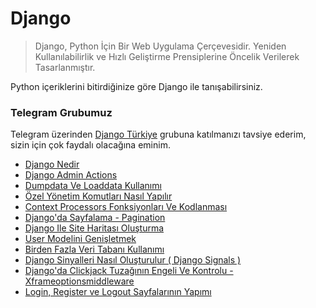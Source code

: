 # Django

> Django, Python İçin Bir Web Uygulama Çerçevesidir. Yeniden Kullanılabilirlik ve Hızlı
> Geliştirme Prensiplerine Öncelik Verilerek Tasarlanmıştır.

Python içeriklerini bitirdiğinize göre Django ile tanışabilirsiniz.

### Telegram Grubumuz

Telegram üzerinden [Django Türkiye](https://t.me/django_turkey) grubuna katılmanızı
tavsiye ederim, sizin için çok faydalı olacağına eminim.

- [Django Nedir](python/django/django-nedir.md)
- [Django Admin Actions](python/django/django-admin-actions.md)
- [Dumpdata Ve Loaddata Kullanımı](python/django/dumpdata-ve-loaddata-kullanm.md)
- [Özel Yönetim Komutları Nasıl Yapılır](python/django/ozel-yonetim-komutlar-nasl-yaplr.md)
- [Context Processors Fonksiyonları Ve Kodlanması](python/django/context-processors-fonksiyonlar-ve-kodlanmas.md)
- [Django'da Sayfalama - Pagination](python/django/djangoda-sayfalama-pagination.md)
- [Django Ile Site Haritası Oluşturma](python/django/django-ile-site-haritas-olusturma.md)
- [User Modelini Genişletmek](python/django/user-modelini-genisletmek.md)
- [Birden Fazla Veri Tabanı Kullanımı](python/django/birden-fazla-veri-taban-kullanm-multi-db.md)
- [Django Sinyalleri Nasıl Oluşturulur \( Django Signals \)](python/django/django-sinyalleri-nasl-olusturulur-django-signals.md)
- [Django'da Clickjack Tuzağının Engeli Ve Kontrolu - Xframeoptionsmiddleware](python/django/djangoda-clickjack-tuzagnn-engeli-ve-kontrolu-xframeoptionsmiddleware.md)
- [Login, Register ve Logout Sayfalarının Yapımı](python/django/login-register-ve-logout-sayfalarinin-yapimi.md)
